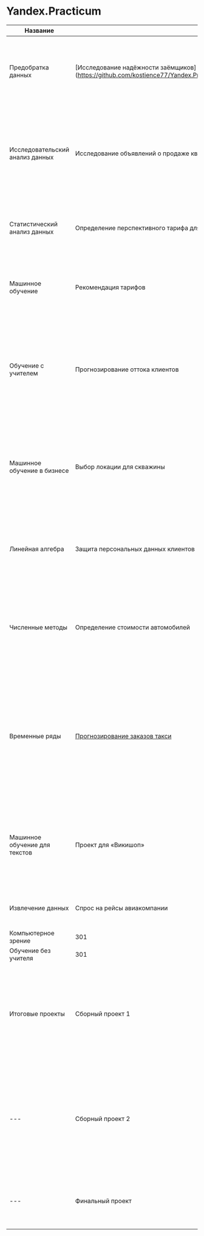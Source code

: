# Yandex.Practicum

Название  | Ссылка | О чем проект |
--- | --- | --- |
Предобратка данных | [Исследование надёжности заёмщиков] (https://github.com/kostience77/Yandex.Practicum/tree/main/%D0%9F%D1%80%D0%B5%D0%B4%D0%BE%D0%B1%D1%80%D0%B0%D0%B1%D0%BE%D1%82%D0%BA%D0%B0%20%D0%B4%D0%B0%D0%BD%D0%BD%D1%8B%D1%85) | Входные данные — статистика о платёжеспособности клиентов. Результат - оченка способности потенциального заёмщика вернуть кредит банку. | 
Исследовательский анализ данных | Исследование объявлений о продаже квартир | Входные данные — архив объявлений о продаже квартир в Санкт-Петербурге и соседних населённых пунктах за несколько лет. Результат - определение рыночной стоимости объектов недвижимости. |
Статистический анализ данных | Определение перспективного тарифа для телеком компании |  Входные данные — данные о пользователях компании. Результат - определение лучшего тарифного плана.  |
Машинное обучение | Рекомендация тарифов |  Входные данные — данные клиентов. Результат - построить модель для задачи классификации, которая выберет подходящий тариф. |
Обучение с учителем | Прогнозирование оттока клиентов | Входные данные — исторические данные о поведении клиентов и расторжении договоров с банком. Результат - построить модель для классификации, которая предскажет уйдёт клиент из банка в ближайшее время или нет |
Машинное обучение в бизнесе | Выбор локации для скважины | Входные данные — предоставлены пробы нефти в трёх регионах.  Результат -  построить модель машинного обучения, которая поможет определить регион, где добыча принесёт наибольшую прибыль.|
Линейная алгебра | Защита персональных данных клиентов |  Входные данные — данные клиентов. Результат - преобразование данных, чтобы по ним было сложно восстановить персональную информацию. |
Численные методы | Определение стоимости автомобилей |   Входные данные — исторические данные: технические характеристики, комплектации и цены автомобилей. Результат -  разработать модель для предсказания рыночной стоимости автомобиля|
Временные ряды | [Прогнозирование заказов такси](https://github.com/kostience77/Yandex.Practicum/tree/main/%D0%92%D1%80%D0%B5%D0%BC%D0%B5%D0%BD%D0%BD%D1%8B%D0%B5%20%D1%80%D1%8F%D0%B4%D1%8B) |   Входные данные — исторические данные о заказах такси в аэропортах. Результат - построить модель предсказания, привлечения количества водителей в зависимости от периода пиковой нагрузки, т.е. спрогнозировать количество заказов такси на следующий час.|
Машинное обучение для текстов | Проект для «Викишоп» |  Входные данные — набор данных с разметкой о токсичности правок. Результат - постороить модель, которая классифицирует комментарии на позитивные и негативные.|
Извлечение данных | Спрос на рейсы авиакомпании |   Входные данные — база данных.  Результат - анализ спроса пассажиров на рейсы в города.|
Компьютерное зрение | 301 |   Входные данные —  Результат -|
Обучение без учителя | 301 |   Входные данные —  Результат - |
Итоговые проекты| Сборный проект  1 |   Входные данные — исторические данные о продажах игр, оценки пользователей и экспертов, жанры и платформы (например, Xbox или PlayStation). Результат - выявить определяющие успешность игры закономерности.|
 --- | Сборный проект  2 |   Входные данные — данные с параметрами добычи и очистки. Результат -  построить модель машинного обучения, которая предсказывает коэффициент восстановления золота из золотосодержащей руды.|
 --- | Финальный проект |   Входные данные — данные клиентов. Результат - построить модель машинного обучения для предсказания оттока клиентов.|

